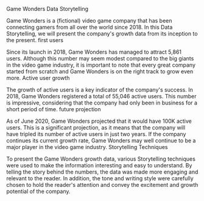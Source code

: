 Game Wonders Data Storytelling

Game Wonders is a (fictional) video game company that has been connecting gamers from all over the world since 2018. In this Data Storytelling, we will present the company's growth data from its inception to the present.
first users

Since its launch in 2018, Game Wonders has managed to attract 5,861 users. Although this number may seem modest compared to the big giants in the video game industry, it is important to note that every great company started from scratch and Game Wonders is on the right track to grow even more.
Active user growth

The growth of active users is a key indicator of the company's success. In 2018, Game Wonders registered a total of 55,046 active users. This number is impressive, considering that the company had only been in business for a short period of time.
future projection

As of June 2020, Game Wonders projected that it would have 100K active users. This is a significant projection, as it means that the company will have tripled its number of active users in just two years. If the company continues its current growth rate, Game Wonders may well continue to be a major player in the video game industry.
Storytelling Techniques

To present the Game Wonders growth data, various Storytelling techniques were used to make the information interesting and easy to understand. By telling the story behind the numbers, the data was made more engaging and relevant to the reader. In addition, the tone and writing style were carefully chosen to hold the reader's attention and convey the excitement and growth potential of the company.
